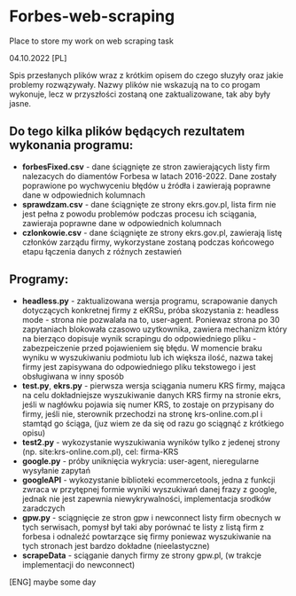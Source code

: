 # Forbes-web-scraping
Place to store my work on web scraping task

04.10.2022
[PL]

Spis przesłanych plików wraz z krótkim opisem do czego słuzyły oraz jakie problemy rozwązywały. Nazwy plików nie wskazują na to co progam wykonuje, lecz w przyszłości zostaną one zaktualizowane, tak aby były jasne. 

## Do tego kilka plików będących rezultatem wykonania programu:
- **forbesFixed.csv** - dane ściągnięte ze stron zawierających listy firm nalezacych do diamentów Forbesa w latach 2016-2022. Dane zostały poprawione po wychwyceniu błędów u źródła i zawierają poprawne dane w odpowiednich kolumnach
- **sprawdzam.csv** - dane ściągnięte ze strony ekrs.gov.pl, lista firm nie jest pełna z powodu problemów podczas procesu ich sciągania, zawieraja poprawne dane w odpowiednich kolumnach
- **czlonkowie.csv** - dane ściągnięte ze strony ekrs.gov.pl, zawierają listę członków zarządu firmy, wykorzystane zostaną podczas końcowego etapu łączenia danych z róźnych zestawień

## Programy:
- **headless.py** - zaktualizowana wersja programu, scrapowanie danych dotyczących konkretnej firmy z eKRSu, próba skozystania z: headless mode - strona nie pozwalała na to, user-agent. Poniewaz strona po 30 zapytaniach blokowała czasowo uzytkownika, zawiera mechanizm który na bierząco dopisuje wynik scrapingu do odpowiedniego pliku - zabezpeiczenie przed pojawieniem się błędu. W momencie braku wyniku w wyszukiwaniu podmiotu lub ich większa ilość, nazwa takej firmy jest zapisywana do odpowiedniego pliku tekstowego i jest obsługiwana w inny sposób
- **test.py**, **ekrs.py** - pierwsza wersja sciągania numeru KRS firmy, mająca na celu dokładniejsze wyszukiwanie danych KRS firmy na stronie ekrs, jeśli w nagłówku pojawia się numer KRS, to zostaje on przypisany do firmy, jeśli nie, sterownik przechodzi na stronę krs-online.com.pl i stamtąd go ściąga, (juz wiem ze da się od razu go sciągnąć z krótkiego opisu)
- **test2.py** - wykozystanie wyszukiwania wyników tylko z jedenej strony (np. site:krs-online.com.pl), cel: firma-KRS
- **google.py** - próby uniknięcia wykrycia: user-agent, nieregularne wysyłanie zapytań
- **googleAPI** - wykozystanie biblioteki ecommercetools, jedna z funkcji zwraca w przytępnej formie wyniki wyszukiwań danej frazy z google, jednak nie jest zapewnia niewykrywalności, implementacja srodków zaradczych 
- **gpw.py** - sciągnięcie ze stron gpw i newconnect listy firm obecnych w tych serwisach, pomysł był taki aby porównać te listy z listą firm z forbesa i odnaleźć powtarzące się firmy poniewaz wyszukiwanie na tych stronach jest bardzo dokładne (nieelastyczne)
- **scrapeData** - sciąganie danych firmy ze strony gpw.pl, (w trakcje implementacji do newconnect)

[ENG]
maybe some day
